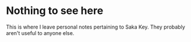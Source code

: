 # Nothing to see here

This is where I leave personal notes pertaining to Saka Key. They probably aren't useful to anyone else.